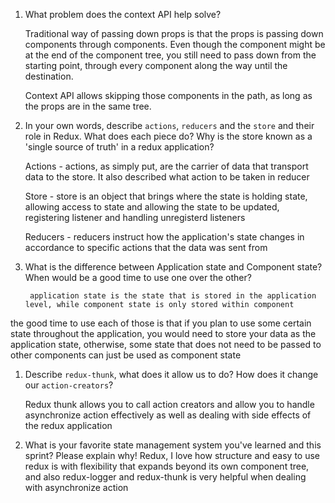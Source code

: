 1. What problem does the context API help solve?

	Traditional way of passing down props is that the props is passing down components through components. Even though the component might be at the end of the component tree, you still need to pass down from the starting point, through every component along the way until the destination.
	
    Context API allows skipping those components in the path, as long as the props are in the same tree.


1. In your own words, describe `actions`, `reducers` and the `store` and their role in Redux. What does each piece do? Why is the store known as a 'single source of truth' in a redux application?

    Actions - actions, as simply put, are the carrier of data that transport data to the store. It also described what action to be taken in reducer
	
	Store - store is an object that brings where the state is holding state, allowing access to state and allowing the state to be updated, registering listener and handling unregisterd listeners
	
	Reducers - reducers instruct how the application's state changes in accordance to specific actions that the data was sent from
	

1. What is the difference between Application state and Component state? When would be a good time to use one over the other?

    	application state is the state that is stored in the application level, while component state is only stored within component
the good time to use each of those is that if you plan to use some certain state throughout the application, you would need to store your data as the application state, otherwise, some state that does not need to be passed to other components can just be used as component state

1. Describe `redux-thunk`, what does it allow us to do? How does it change our `action-creators`?

    Redux thunk allows you to call action creators and allow you to handle asynchronize action effectively as well as dealing with side effects of the redux application

1. What is your favorite state management system you've learned and this sprint? Please explain why!
    Redux, I love how structure and easy to use redux is with flexibility that expands beyond its own component tree, and also redux-logger and redux-thunk is very helpful when dealing with asynchronize action